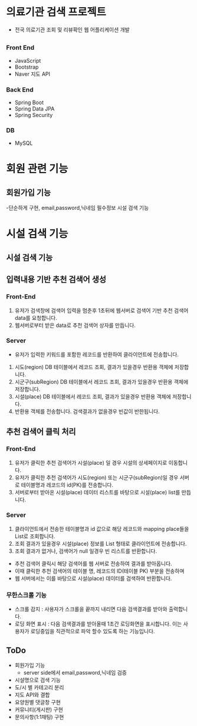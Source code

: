 # 의료기관 검색 프로젝트
- 전국 의료기관 조회 및 리뷰확인 웹 어플리케이션 개발

## 
### Front End
- JavaScript
- Bootstrap
- Naver 지도 API

### Back End
- Spring Boot
- Spring Data JPA
- Spring Security
### DB
- MySQL

# 회원 관련 기능
## 회원가입 기능
  -단순하게 구현, email,password,닉네임 필수정보
 시설 검색 기능

# 시설 검색 기능

## 시설 검색 기능
## 입력내용 기반 추천 검색어 생성
### Front-End
1. 유저가 검색창에 검색어 입력을 멈춘후 1초뒤에 웹서버로 검색어 기반 추천 검색어 data를 요청합니다.
2. 웹서버로부터 받은 data로 추천 검색어 상자를 만듭니다.

### Server
- 유저가 입력한 키워드를 포함한 레코드를 반환하여 클라이언트에 전송합니다.
1. 시도(region) DB 테이블에서 레코드 조회, 결과가 있을경우 반환용 객체에 저장합니다.
2. 시군구(subRegion) DB 테이블에서 레코드 조회, 결과가 있을경우 반환용 객체에 저장합니다.
3. 시설(place) DB 테이블에서 레코드 조회, 결과가 있을경우 반환용 객체에 저장합니다.
4. 반환용 객체를 전송합니다. 검색결과가 없을경우 빈값이 반한됩니다.
## 추천 검색어 클릭 처리
### Front-End
1. 유저가 클릭한 추천 검색어가 시설(place) 일 경우 시설의 상세페이지로 이동합니다.
2. 유저가 클릭한 추천 검색어가 시도(region) 또는 시군구(subRegion)일 경우 서버로 테이블명과 레코드의 id(PK)를 전송합니다.
3. 서버로부터 받아온 시설(place) 데이터 리스트를 바탕으로 시설(place) list를 만듭니다.

### Server
1. 클라이언트에서 전송한 테이블명과 id 값으로 해당 레코드와 mapping place들을 List로 조회합니다.
2. 조회 결과가 있을경우 시설(place) 정보를 List 형태로 클라이언트에 전송합니다.
3. 조회 결과가 없거나, 검색어가 null 일경우 빈 리스트를 반환합니다.


- 추천 검색어 클릭시 해당 검색어를 웹 서버로 전송하여 결과를 받아옵니다.
- 이때 클릭한 추천 검색어의 테이블 명, 레코드의 ID(테이블 PK) 부분을 전송하며
- 웹 서버에서는  이를 바탕으로 시설(place) 데이터를 검색하여 반환합니다.

### 무한스크롤 기능
- 스크롤 감지 : 사용자가 스크롤을 끝까지 내리면 다음 검색결과를 받아와 출력합니다.
- 로딩 화면 표시 : 다음 검색결과를 받아올때 1초간 로딩화면을 표시합니다. 이는 사용자가 로딩중임을 직관적으로 파악 할수 있도록 하는 기능입니다.

## ToDo
- 회원가입 기능
    - server side에서 email,password,닉네임 검증
- 시설명으로 검색 기능 
- 도/시 별 카테고리 분리
- 지도 API와 결합
- 요양원별 댓글창 구현
- 커뮤니티(게시판) 구현
- 문의사항(1:1채팅) 구현
